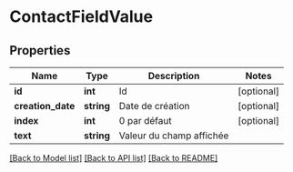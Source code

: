 # ContactFieldValue

## Properties
Name | Type | Description | Notes
------------ | ------------- | ------------- | -------------
**id** | **int** | Id | [optional] 
**creation_date** | **string** | Date de création | [optional] 
**index** | **int** | 0 par défaut | [optional] 
**text** | **string** | Valeur du champ affichée | 

[[Back to Model list]](../README.md#documentation-for-models) [[Back to API list]](../README.md#documentation-for-api-endpoints) [[Back to README]](../README.md)


